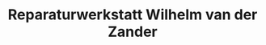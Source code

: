 ---
title: "Reparaturwerkstatt Wilhelm van der Zander"
url: /gangelt/reparaturwerkstatt-wilhelm-van-der-zander/
shop: Autowerkstatt
---